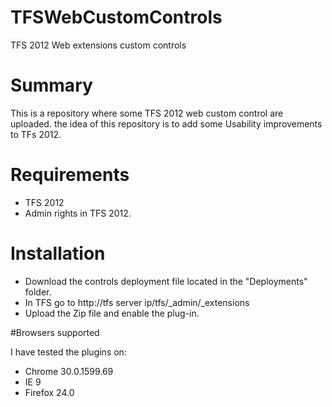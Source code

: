 TFSWebCustomControls
====================

TFS 2012 Web extensions custom controls


# Summary

This is a repository where some TFS 2012 web custom control are uploaded. the idea of this repository is to add some Usability improvements to TFs 2012.

# Requirements

- TFS 2012
- Admin rights in TFS 2012.

# Installation

- Download the controls deployment file located in the "Deployments" folder.
- In TFS go to http://tfs server ip/tfs/_admin/_extensions
- Upload the Zip file and enable the plug-in.

#Browsers supported

I have tested the plugins on: 
- Chrome 30.0.1599.69
- IE 9
- Firefox 24.0


